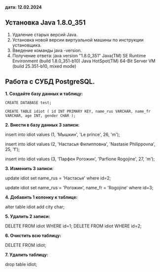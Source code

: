 **дата: 12.02.2024**

## Установка Java 1.8.0_351

1. Удаление старых версий Java.
2. Установка новой версии виртуальной машины по инструкции установщика.
3. Введение команды java -version.
4. Получение ответа: 
java version "1.8.0_351"
Java(TM) SE Runtime Environment (build 1.8.0_351-b10)
Java HotSpot(TM) 64-Bit Server VM (build 25.351-b10, mixed mode)

## Работа с СУБД PostgreSQL. 

**1. Cоздайте базу данных и таблицу:**

``
CREATE DATABASE test;
``

``
CREATE TABLE idiot (
id INT PRIMARY KEY,
name_rus VARCHAR,
name_fr VARCHAR,
age INT,
gender CHAR
);
``

**2. Внести в базу данных 3 записи:**

insert into idiot 
values (1, 'Мышкин', 'Le prince', 26, 'm');

insert into idiot 
values (2, 'Настасья Филипповна', 'Nastasie Philippovna', 25, 'f');

insert into idiot 
values (3, 'Парфен Рогожин', 'Parfione Rogojine', 27, 'm');


**3. Изменить 3 записи:**

update idiot set name_rus = 'Настасья' 
where id=2;

update idiot set name_rus = 'Рогожин', name_fr = 'Rogojine' 
where id=3;


**4. Добавить 1 колонку к таблице:**

alter table idiot add city char;

**5. Удалить 2 записи:**

DELETE FROM idiot WHERE id=1;
DELETE FROM idiot WHERE id=2;

**6. Очистить всю таблицу:**

DELETE FROM idiot;

**7. Удалить таблицу:**

drop table idiot;




